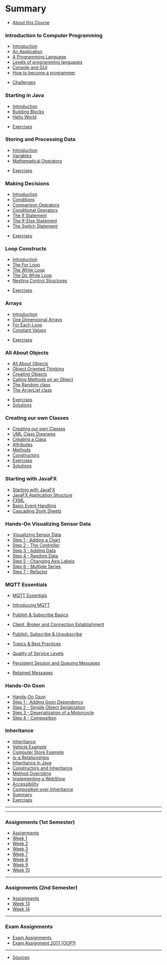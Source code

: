 # Summary

* [About this Course](README.md)

### Introduction to Computer Programming
* [Introduction](introduction_to_computer_programming/readme.md)
* [An Application](introduction_to_computer_programming/an_application.md)
* [A Programming Language](introduction_to_computer_programming/a_programming_language.md)
* [Levels of programming languages](introduction_to_computer_programming/levels_of_programming.md)
* [Console and GUI](introduction_to_computer_programming/console_gui.md)
* [How to become a programmer](introduction_to_computer_programming/how_to_become_programmer.md)
<!-- * [Summary](introduction_to_computer_programming/summary.md) -->
<!-- * [Quiz](introduction_to_computer_programming/quiz.md) -->
* [Challenges](introduction_to_computer_programming/challenges.md)

### Starting in Java
* [Introduction](starting_in_java/readme.md)
* [Building Blocks](starting_in_java/building_blocks.md)
* [Hello World](starting_in_java/hello_world.md)
<!-- * [Summary](starting_in_java/summary.md) -->
<!-- * [Quiz](starting_in_java/quiz.md) -->
* [Exercises](starting_in_java/exercises.md)

### Storing and Processing Data
* [Introduction](storing_and_processing_data/readme.md)
* [Variables](storing_and_processing_data/variables.md)
* [Mathematical Operators](storing_and_processing_data/mathematical_operators.md)
<!-- * [Quiz](storing_and_processing_data/quiz.md) -->
* [Exercises](storing_and_processing_data/exercises.md)

### Making Decisions
* [Introduction](making_decisions/readme.md)
* [Conditions](making_decisions/conditions.md)
* [Comparison Operators](making_decisions/comparison_operators.md)
* [Conditional Operators](making_decisions/conditional_operators.md)
* [The If Statement](making_decisions/if.md)
* [The If-Else Statement](making_decisions/if_else.md)
* [The Switch Statement](making_decisions/switch.md)
<!-- * [Summary](making_decisions/summary.md) -->
<!-- * [Quiz](making_decisions/quiz.md) -->
* [Exercises](making_decisions/exercises.md)

### Loop Constructs
* [Introduction](loop_constructs/readme.md)
* [The For Loop](loop_constructs/for_loop.md)
* [The While Loop](loop_constructs/while_loop.md)
* [The Do While Loop](loop_constructs/do_while_loop.md)
* [Nesting Control Structures](loop_constructs/nesting_control_structures.md)
<!-- * [Summary](loop_constructs/summary.md) -->
<!-- * [Quiz](loop_constructs/quiz.md) -->
* [Exercises](loop_constructs/exercises.md)

### Arrays
* [Introduction](arrays/readme.md)
* [One Dimensional Arrays](arrays/one_dimensional_arrays.md)
* [For Each Loop](arrays/for_each_loop.md)
* [Constant Values](arrays/constant_values.md)
<!-- * [Summary](arrays/summary.md) -->
<!-- * [Quiz](arrays/quiz.md) -->
* [Exercises](arrays/exercises.md)

### All About Objects
* [All About Objects](all_about_objects/readme.md)
* [Object Oriented Thinking](all_about_objects/object_oriented_thinking.md)
* [Creating Objects](all_about_objects/creating_objects.md)
* [Calling Methods on an Object](all_about_objects/calling_methods.md)
* [The Random class](all_about_objects/random.md)
* [The ArrayList class](all_about_objects/arraylist.md)
<!-- * [Summary](all_about_objects/summary.md) -->
<!-- * [Quiz](all_about_objects/quiz.md) -->
* [Exercises](all_about_objects/exercises.md)
* [Solutions](all_about_objects/solutions.md)

### Creating our own Classes
* [Creating our own Classes](creating_own_classes/readme.md)
* [UML Class Diagrams](creating_own_classes/uml_class_diagrams.md)
* [Creating a Class](creating_own_classes/creating_a_class.md)
* [Attributes](creating_own_classes/attributes.md)
* [Methods](creating_own_classes/methods.md)
* [Constructors](creating_own_classes/constructors.md)
* [Exercises](creating_own_classes/exercises.md)
* [Solutions](creating_own_classes/solutions.md)

### Starting with JavaFX
* [Starting with JavaFX](starting_with_javafx/readme.md)
* [JavaFX Application Structure](starting_with_javafx/javafx_application_structure.md)
* [FXML](starting_with_javafx/fxml.md)
* [Basic Event Handling](starting_with_javafx/basic_event_handling.md)
* [Cascading Style Sheets](starting_with_javafx/css.md)

### Hands-On Visualizing Sensor Data
* [Visualizing Sensor Data](hands_on/visualizing_sensor_data/readme.md)
* [Step 1 - Adding a Chart](hands_on/visualizing_sensor_data/step_1_adding_a_chart.md)
* [Step 2 - The Controller](hands_on/visualizing_sensor_data/step_2_the_controller.md)
* [Step 3 - Adding Data](hands_on/visualizing_sensor_data/step_3_adding_data.md)
* [Step 4 - Random Data](hands_on/visualizing_sensor_data/step_4_random_data.md)
* [Step 5 - Changing Axis Labels](hands_on/visualizing_sensor_data/step_5_axis.md)
* [Step 6 - Multiple Series](hands_on/visualizing_sensor_data/step_6_multiple_series.md)
* [Step 7 - Refactor](hands_on/visualizing_sensor_data/step_7_refactor.md)

### MQTT Essentials
* [MQTT Essentials](mqtt_essentials/readme.md)
* [Introducing MQTT](https://www.hivemq.com/blog/mqtt-essentials-part-1-introducing-mqtt)
* [Publish & Subscribe Basics](https://www.hivemq.com/blog/mqtt-essentials-part2-publish-subscribe)
* [Client, Broker and Connection Establishment](https://www.hivemq.com/blog/mqtt-essentials-part-3-client-broker-connection-establishment)
* [Publish, Subscribe & Unsubscribe](https://www.hivemq.com/blog/mqtt-essentials-part-4-mqtt-publish-subscribe-unsubscribe)
* [Topics & Best Practices](https://www.hivemq.com/blog/mqtt-essentials-part-5-mqtt-topics-best-practices)
* [Quality of Service Levels](https://www.hivemq.com/blog/mqtt-essentials-part-6-mqtt-quality-of-service-levels)
* [Persistent Session and Queuing Messages](https://www.hivemq.com/blog/mqtt-essentials-part-7-persistent-session-queuing-messages)
* [Retained Messages](https://www.hivemq.com/blog/mqtt-essentials-part-8-retained-messages)

  <!-- ### Hands-On Java MQTT -->
<!-- * [Java MQTT](hands_on/mqtt/readme.md) -->
<!-- * [Step 1 - Eclipse Paho Java Library](hands_on/mqtt/step_1_paho_java_client.md) -->
<!-- * [Step 2 - Getting Started](hands_on/mqtt/step_2_getting_started.md) -->

### Hands-On Gson
* [Hands-On Gson](hands_on/gson/readme.md)
* [Step 1 - Adding Gson Dependency](hands_on/gson/step_1_adding_gson_dependency.md)
* [Step 2 - Simple Object Serialization](hands_on/gson/step_2_simple_object_serialization.md)
* [Step 3 - Deserialization of a Motorcycle](hands_on/gson/step_3_deserialization_motorcycle.md)
* [Step 4 - Composition](hands_on/gson/step_4_composition.md)

### Inheritance
* [Inheritance](inheritance/readme.md)
* [Vehicle Example](inheritance/vehicles_example.md)
* [Computer Store Example](inheritance/computer_store_example.md)
* [Is-a Relationships](inheritance/is_a_relationship.md)
* [Inheritance in Java](inheritance/inheritance_in_java.md)
* [Constructors and Inheritance](inheritance/constructors_and_inheritance.md)
* [Method Overriding](inheritance/method_overriding.md)
* [Implementing a WebShop](inheritance/implementing_a_webshop.md)
* [Accessibility](inheritance/accessibility.md)
* [Composition over Inheritance](inheritance/composition_over_inheritance.md)
* [Summary](inheritance/summary.md)
* [Exercises](inheritance/exercises.md)

<!-- ### Interfaces -->
<!-- * [Interfaces](interfaces/readme.md) -->

<!-- ### Advances Classes -->
<!-- * [Advances Classes](creating_own_classes/readme.md) -->
<!-- * [Method Overloading](creating_own_classes/uml_class_diagrams.md) -->
<!-- * [Composition](creating_own_classes/creating_a_class.md) -->
<!-- * [Static Members](creating_own_classes/attributes.md) -->
<!-- * [Constructors](creating_own_classes/constructors.md) -->
<!-- * [Exercises](creating_own_classes/exercises.md) -->
<!-- * [Solutions](creating_own_classes/solutions.md) -->



<!-- ### Java -->

<!-- * [Introduction](java/introduction.md)
* [Variables](java/variables.md)
* [Methods and Constructors](java/methods_and_constructors.md)
* [Control Flow](java/control_flow.md)
* [Arrays](java/arrays.md)
* [Inheritance](java/inheritance.md)
* [Collections](java/collections.md) -->

<!-- ### Good Practices

* [Introduction](good_practices/good_practices.md)
* [Code Formatting](good_practices/code_formatting.md)
* [Duplication](good_practices/duplication.md)
* [Magic Numbers](good_practices/magic_numbers.md) -->

<!-- ### Exercises

* [Basic](exercises/basic.md)
* [Arrays](exercises/arrays.md)
* [Inheritance](exercises/inheritance.md) -->

<!-- ### Solutions

* [Arrays](solutions/arrays.md)
* [Inheritance](solutions/inheritance.md) -->
----

<!-- ### Hangman Demo -->

<!-- * [Hangman](demo_hangman/readme.md) -->

----
### Assignments (1st Semester)

* [Assignments](assignments/readme.md)
* [Week 1](assignments/week_1.md)
* [Week 2](assignments/week_2.md)
* [Week 3](assignments/week_3.md)
* [Week 7](assignments/week_7.md)
* [Week 8](assignments/week_8.md)
* [Week 9](assignments/week_9.md)
* [Week 10](assignments/week_10.md)

----

### Assignments (2nd Semester)

* [Assignments](assignments/readme.md)
* [Week 13](assignments/week_13.md)
* [Week 14](assignments/week_14.md)

----

### Exam Assignments

* [Exam Assignments](exams/readme.md)
* [Exam Assignment 2017 (OOP1)](exams/2017_oop1.md)

----

* [Sources](sources.md)
